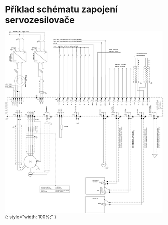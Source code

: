 # Příklad schématu zapojení servozesilovače

![Example schematic](../img/TGZ-S-48-50_100_schematic.svg){: style="width: 100%;" }
